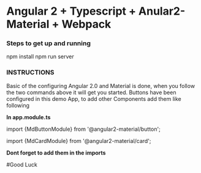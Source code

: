 # Angular 2 + Typescript + Anular2-Material + Webpack

### Steps to get up and running
npm install
npm run server

### INSTRUCTIONS

Basic of the configuring Angular 2.0 and Material is done, when you follow the two commands above it will get you started.
Buttons have been configured in this demo App, to add other Components add them like following

**In app.module.ts**

import {MdButtonModule} from '@angular2-material/button';

import {MdCardModule} from '@angular2-material/card';

**Dont forget to add them in the imports**

#Good Luck

